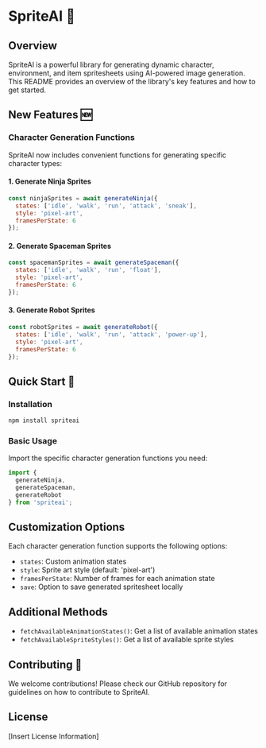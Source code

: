 # SpriteAI 🎨 

## Overview

SpriteAI is a powerful library for generating dynamic character, environment, and item spritesheets using AI-powered image generation. This README provides an overview of the library's key features and how to get started.

## New Features 🆕

### Character Generation Functions

SpriteAI now includes convenient functions for generating specific character types:

#### 1. Generate Ninja Sprites
```javascript
const ninjaSprites = await generateNinja({
  states: ['idle', 'walk', 'run', 'attack', 'sneak'],
  style: 'pixel-art',
  framesPerState: 6
});
```

#### 2. Generate Spaceman Sprites
```javascript
const spacemanSprites = await generateSpaceman({
  states: ['idle', 'walk', 'run', 'float'],
  style: 'pixel-art',
  framesPerState: 6
});
```

#### 3. Generate Robot Sprites
```javascript
const robotSprites = await generateRobot({
  states: ['idle', 'walk', 'run', 'attack', 'power-up'],
  style: 'pixel-art',
  framesPerState: 6
});
```

## Quick Start 🚀

### Installation
```bash
npm install spriteai
```

### Basic Usage
Import the specific character generation functions you need:

```javascript
import { 
  generateNinja, 
  generateSpaceman, 
  generateRobot 
} from 'spriteai';
```

## Customization Options

Each character generation function supports the following options:
- `states`: Custom animation states
- `style`: Sprite art style (default: 'pixel-art')
- `framesPerState`: Number of frames for each animation state
- `save`: Option to save generated spritesheet locally

## Additional Methods

- `fetchAvailableAnimationStates()`: Get a list of available animation states
- `fetchAvailableSpriteStyles()`: Get a list of available sprite styles

## Contributing 🤝

We welcome contributions! Please check our GitHub repository for guidelines on how to contribute to SpriteAI.

## License

[Insert License Information]
